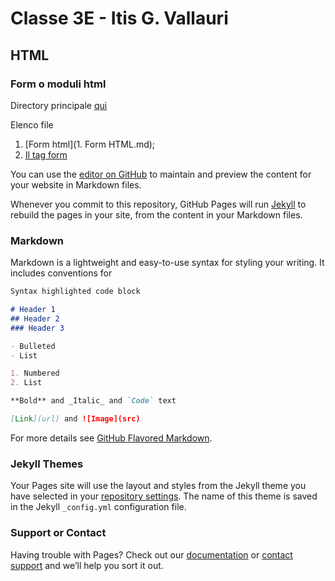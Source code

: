 # Classe 3E - Itis G. Vallauri

## HTML

### Form o moduli html
Directory principale [qui](https://github.com/emilianonatella/form-html)

Elenco file
1. [Form html](1. Form HTML.md);
2. [Il tag form](https://github.com/emilianonatella/form-html/blob/master/2.%20Tag%20form.md)

You can use the [editor on GitHub](https://github.com/emilianonatella/emilianonatella.github.io/edit/master/index.md) to maintain and preview the content for your website in Markdown files.

Whenever you commit to this repository, GitHub Pages will run [Jekyll](https://jekyllrb.com/) to rebuild the pages in your site, from the content in your Markdown files.

### Markdown

Markdown is a lightweight and easy-to-use syntax for styling your writing. It includes conventions for

```markdown
Syntax highlighted code block

# Header 1
## Header 2
### Header 3

- Bulleted
- List

1. Numbered
2. List

**Bold** and _Italic_ and `Code` text

[Link](url) and ![Image](src)
```

For more details see [GitHub Flavored Markdown](https://guides.github.com/features/mastering-markdown/).

### Jekyll Themes

Your Pages site will use the layout and styles from the Jekyll theme you have selected in your [repository settings](https://github.com/emilianonatella/emilianonatella.github.io/settings). The name of this theme is saved in the Jekyll `_config.yml` configuration file.

### Support or Contact

Having trouble with Pages? Check out our [documentation](https://help.github.com/categories/github-pages-basics/) or [contact support](https://github.com/contact) and we’ll help you sort it out.
